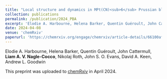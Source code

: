 ```yaml
---
title: "Local structure and dynamics in MPt(CN)<sub>6</sub> Prussian blue analogues"
collection: publications
permalink: /publication/2024_PBA
excerpt: 'Elodie A. Harbourne, Helena Barker, Quentin Guéroult, John Cattermull, Liam A. V. Nagle-Cocco, Nikolaj Roth, John S. O. Evans, David A. Keen, Andrew L. Goodwin'
date: 2024-04-08
venue: 'chemRxiv'
paperurl: 'https://chemrxiv.org/engage/chemrxiv/article-details/66100aff21291e5d1d266497'
---
```

Elodie A. Harbourne, Helena Barker, Quentin Guéroult, John Cattermull, **Liam A. V. Nagle-Cocco**, Nikolaj Roth, John S. O. Evans, David A. Keen, Andrew L. Goodwin

This preprint was uploaded to [chemRxiv](https://chemrxiv.org/engage/chemrxiv/article-details/66100aff21291e5d1d266497) in April 2024.